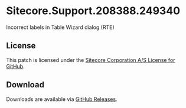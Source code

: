 # Sitecore.Support.208388.249340
Incorrect labels in Table Wizard dialog (RTE)

## License  
This patch is licensed under the [Sitecore Corporation A/S License for GitHub](https://github.com/sitecoresupport/Sitecore.Support.208388.249340/blob/master/LICENSE).  

## Download  
Downloads are available via [GitHub Releases](https://github.com/sitecoresupport/Sitecore.Support.208388.249340/releases).  
